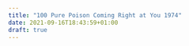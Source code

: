 ```yaml
---
title: "100 Pure Poison Coming Right at You 1974"
date: 2021-09-16T18:43:59+01:00
draft: true
---
```


